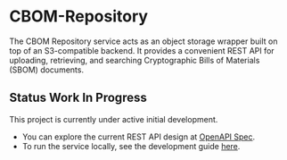 # CBOM-Repository

The CBOM Repository service acts as an object storage wrapper built on top of an S3-compatible backend.
It provides a convenient REST API for uploading, retrieving, and searching Cryptographic Bills of Materials (SBOM) documents.

## Status Work In Progress

This project is currently under active initial development.

* You can explore the current REST API design at [OpenAPI Spec](`api/openapi.yaml`).
* To run the service locally, see the development guide [here](DEV.md).
